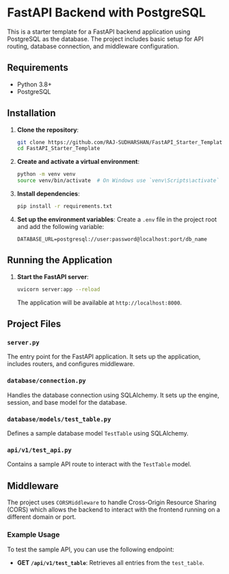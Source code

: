 # FastAPI Backend with PostgreSQL

This is a starter template for a FastAPI backend application using PostgreSQL as the database. The project includes basic setup for API routing, database connection, and middleware configuration.


## Requirements

- Python 3.8+
- PostgreSQL

## Installation

1. **Clone the repository**:
    ```sh
    git clone https://github.com/RAJ-SUDHARSHAN/FastAPI_Starter_Template.git
    cd FastAPI_Starter_Template
    ```

2. **Create and activate a virtual environment**:
    ```sh
    python -m venv venv
    source venv/bin/activate  # On Windows use `venv\Scripts\activate`
    ```

3. **Install dependencies**:
    ```sh
    pip install -r requirements.txt
    ```

4. **Set up the environment variables**:
    Create a `.env` file in the project root and add the following variable:
    ```
    DATABASE_URL=postgresql://user:password@localhost:port/db_name
    ```

## Running the Application

1. **Start the FastAPI server**:
    ```sh
    uvicorn server:app --reload
    ```

    The application will be available at `http://localhost:8000`.

## Project Files

### `server.py`

The entry point for the FastAPI application. It sets up the application, includes routers, and configures middleware.

### `database/connection.py`

Handles the database connection using SQLAlchemy. It sets up the engine, session, and base model for the database.

### `database/models/test_table.py`

Defines a sample database model `TestTable` using SQLAlchemy.

### `api/v1/test_api.py`

Contains a sample API route to interact with the `TestTable` model.

## Middleware

The project uses `CORSMiddleware` to handle Cross-Origin Resource Sharing (CORS) which allows the backend to interact with the frontend running on a different domain or port.

### Example Usage

To test the sample API, you can use the following endpoint:

- **GET ```/api/v1/test_table```**: Retrieves all entries from the `test_table`.